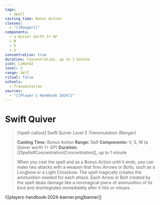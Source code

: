```yaml
---
tags:
  - Spell
casting_time: Bonus Action
classes:
  - "[[Ranger]]"
components:
  - a Quiver worth 1+ GP
  - M
  - S
  - V
concentration: true
duration: Concentration, up to 1 minute
icon: LiWand2
level: 5
range: Self
ritual: false
schools:
  - Transmutation
sources:
  - "[[Player's Handbook 2024]]"
---
```


# Swift Quiver

>[!spell-callout] Swift Quiver
>_Level 5 Transmutation (Ranger)_
>
>**Casting Time:** Bonus Action
>**Range:** Self
>**Components:** V, S, M (a Quiver worth 1+ GP)
>**Duration:** [[Spells#Concentration\|Concentration]], up to 1 minute
>
>When you cast the spell and as a Bonus Action until it ends, you can make two attacks with a weapon that fires Arrows or Bolts, such as a Longbow or a Light Crossbow. The spell magically creates the ammunition needed for each attack. Each Arrow or Bolt created by the spell deals damage like a nonmagical piece of ammunition of its kind and disintegrates immediately after it hits or misses.


![[players-handbook-2024-banner.png|banner]]
